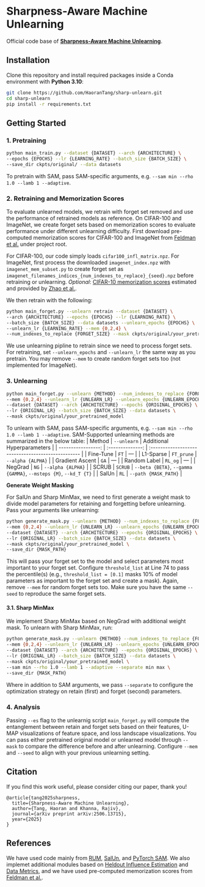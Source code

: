# Sharpness-Aware Machine Unlearning
Official code base of **[Sharpness-Aware Machine Unlearning](https://arxiv.org/abs/2506.13715)**.

## Installation

Clone this repository and install required packages inside a Conda environment with **Python 3.10**:  
   ```bash
   git clone https://github.com/HaoranTang/sharp-unlearn.git
   cd sharp-unlearn
   pip install -r requirements.txt
   ```

## Getting Started

### 1. Pretraining

```bash
python main_train.py --dataset {DATASET} --arch {ARCHITECTURE} \
--epochs {EPOCHS} --lr {LEARNING_RATE} --batch_size {BATCH_SIZE} \
--save_dir ckpts/original/ --data datasets
```

To pretrain with SAM, pass SAM-specific arguments, e.g. `--sam min --rho 1.0 --lamb 1 --adaptive`.

### 2. Retraining and Memorization Scores

To evaluate unlearned models, we retrain with forget set removed and use the performance of retrained models as reference. On CIFAR-100 and ImageNet, we create forget sets based on memorization scores to evaluate performance under different unlearning difficulty. First download pre-computed memorization scores for CIFAR-100 and ImageNet from [Feldman et al.](https://pluskid.github.io/influence-memorization/) under project root. 

For CIFAR-100, our code simply loads `cifar100_infl_matrix.npz`. For ImageNet, first process the downloaded `imagenet_index.npz` with `imagenet_mem_subset.py` to create forget set as `imagenet_filenames_indices_{num_indexes_to_replace}_{seed}.npz` before retraining or unlearning. *Optional*: [CIFAR-10 memorization scores](https://drive.google.com/file/d/1RCTrrI8jbCk6n1AWOtWJS3IubY-jtjRl/view) estimated and provided by [Zhao et al.](https://arxiv.org/abs/2406.01257).

We then retrain with the following:
```bash
python main_forget.py --unlearn retrain --dataset {DATASET} \
--arch {ARCHITECTURE} --epochs {EPOCHS} --lr {LEARNING_RATE} \
--batch_size {BATCH_SIZE} --data datasets --unlearn_epochs {EPOCHS} \
--unlearn_lr {LEARNING_RATE} --mem {0,2,4} \
--num_indexes_to_replace {FORGET_SIZE} --mask ckpts/original/your_pretrained_model
```

We use unlearning pipline to retrain since we need to process forget sets. For retraining, set `--unlearn_epochs` and `--unlearn_lr` the same way as you pretrain. You may remove `--mem` to create random forget sets too (not implemented for ImageNet).

### 3. Unlearning
```bash
python main_forget.py --unlearn {METHOD} --num_indexes_to_replace {FORGET_SIZE} \
--mem {0,2,4} --unlearn_lr {UNLEARN_LR} --unlearn_epochs {UNLEARN_EPOCHS} \
--dataset {DATASET} --arch {ARCHITECTURE} --epochs {ORIGINAL_EPOCHS} \
--lr {ORIGINAL_LR} --batch_size {BATCH_SIZE} --data datasets \
--mask ckpts/original/your_pretrained_model
```

To unlearn with SAM, pass SAM-specific arguments, e.g. `--sam min --rho 1.0 --lamb 1 --adaptive`. SAM-Supported unlearning methods are summarized in the below table:
|    Method |    `--unlearn`    | Additional Hyperparameters                                         |
| -----------------: | :--------------: | :------------------------------------------------- |
| Fine-Tune |    `FT`    | —                                                                |
| L1-Sparse | `FT_prune` | `--alpha {ALPHA}`                                                |
| Gradient Ascent |    `GA`    | —                                                                |
| Random Label | `RL_og` | —                        |
| NegGrad |    `NG`    | `--alpha {ALPHA}`                                                |
| SCRUB |   `SCRUB`  | `--beta {BETA}`, `--gamma {GAMMA}`, `--msteps {M}`, `--kd_T {T}` |
| SalUn |   `RL`  | `--path {MASK_PATH}`     |

**Generate Weight Masking**

For SalUn and Sharp MinMax, we need to first generate a weight mask to divide model parameters for retaining and forgetting before unlearning. Pass your arguments like unlearning:
```bash
python generate_mask.py --unlearn {METHOD} --num_indexes_to_replace {FORGET_SIZE} \
--mem {0,2,4} --unlearn_lr {UNLEARN_LR} --unlearn_epochs {UNLEARN_EPOCHS} \
--dataset {DATASET} --arch {ARCHITECTURE} --epochs {ORIGINAL_EPOCHS} \
--lr {ORIGINAL_LR} --batch_size {BATCH_SIZE} --data datasets \
--mask ckpts/original/your_pretrained_model \
--save_dir {MASK_PATH}
```

This will pass your forget set to the model and select parameters most important to your forget set. Configure `threshold_list` at Line 74 to pass the percentile(s) (e.g., `threshold_list = [0.1]` masks 10\% of model parameters as important to the forget set and create a mask). Again, remove `--mem` for random forget sets too. Make sure you have the same `--seed` to reproduce the same forget sets.

#### 3.1. Sharp MinMax

We implement Sharp MinMax based on NegGrad with additional weight mask. To unlearn with Sharp MinMax, run:
```bash
python generate_mask.py --unlearn {METHOD} --num_indexes_to_replace {FORGET_SIZE} \
--mem {0,2,4} --unlearn_lr {UNLEARN_LR} --unlearn_epochs {UNLEARN_EPOCHS} \
--dataset {DATASET} --arch {ARCHITECTURE} --epochs {ORIGINAL_EPOCHS} \
--lr {ORIGINAL_LR} --batch_size {BATCH_SIZE} --data datasets \
--mask ckpts/original/your_pretrained_model \
--sam min --rho 1.0 --lamb 1 --adaptive --separate min max \
--save_dir {MASK_PATH}
```

Where in addition to SAM arguments, we pass `--separate` to configure the optimization strategy on retain (first) and forget (second) parameters. 

### 4. Analysis

Passing `--es` flag to the unlearnig script `main_forget.py` will compute the entanglement between retain and forget sets based on their features, U-MAP visualizations of feature space, and loss landscape visualizations. You can pass either pretrained original model or unlearned model through `--mask` to compare the difference before and after unlearning. Configure `--mem` and `--seed` to align with your previous unlearning setting.

## Citation
If you find this work useful, please consider citing our paper, thank you!
```
@article{tang2025sharpness,
  title={Sharpness-Aware Machine Unlearning},
  author={Tang, Haoran and Khanna, Rajiv},
  journal={arXiv preprint arXiv:2506.13715},
  year={2025}
}
```

## References
We have used code mainly from [RUM](https://github.com/kairanzhao/RUM), [SalUn](https://github.com/OPTML-Group/Unlearn-Saliency), and [PyTorch SAM](https://github.com/davda54/sam). We also implemet additional modules based on [Heldout Influence Estimation](https://github.com/google-research/heldout-influence-estimation) and [Data Metrics](https://github.com/meghdadk/data-metrics), and we have used pre-computed memorization scores from [Feldman et al.](https://pluskid.github.io/influence-memorization/).